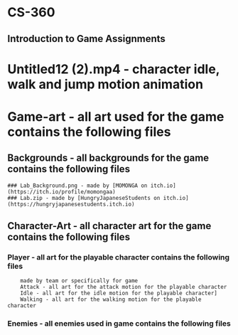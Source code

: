 # CS-360
## Introduction to Game Assignments

# Untitled12 (2).mp4 - character idle, walk and jump motion animation
# Game-art - all art used for the game contains the following files
  ## Backgrounds - all backgrounds for the game contains the following files
    ### Lab_Background.png - made by [MOMONGA on itch.io](https://itch.io/profile/momongaa)
    ### Lab.zip - made by [HungryJapaneseStudents on itch.io](https://hungryjapanesestudents.itch.io)
  ## Character-Art - all character art for the game contains the following files
### Player - all art for the playable character contains the following files
        
        made by team or specifically for game
        Attack - all art for the attack motion for the playable character 
        Idle - all art for the idle motion for the playable character]
        Walking - all art for the walking motion for the playable character
### Enemies - all enemies used in game contains the following files  
